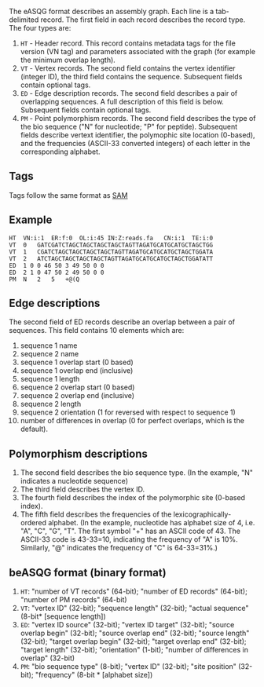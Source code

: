 The eASQG format describes an assembly graph. Each line is a tab-delimited record. The first field in each record describes the record type. The four types are:

1. `HT` - Header record. This record contains metadata tags for the file version (VN tag) and parameters associated with the graph (for example the minimum overlap length).
2. `VT` - Vertex records. The second field contains the vertex identifier (integer ID), the third field contains the sequence. Subsequent fields contain optional tags.
3. `ED` - Edge description records. The second field describes a pair of overlapping sequences. A full description of this field is below. Subsequent fields contain optional tags.
4. `PM` - Point polymorphism records. The second field describes the type of the bio sequence ("N" for nucleotide; "P" for peptide). Subsequent fields describe vertext identifier, the polymophic site location (0-based), and the frequencies (ASCII-33 converted integers) of each letter in the corresponding alphabet.
 
## Tags

Tags follow the same format as [SAM](http://samtools.sourceforge.net/SAMv1.pdf)

## Example

    HT	VN:i:1	ER:f:0	OL:i:45	IN:Z:reads.fa	CN:i:1	TE:i:0
    VT	0	GATCGATCTAGCTAGCTAGCTAGCTAGTTAGATGCATGCATGCTAGCTGG
    VT	1	CGATCTAGCTAGCTAGCTAGCTAGTTAGATGCATGCATGCTAGCTGGATA
    VT	2	ATCTAGCTAGCTAGCTAGCTAGTTAGATGCATGCATGCTAGCTGGATATT
    ED	1 0 0 46 50 3 49 50 0 0
    ED	2 1 0 47 50 2 49 50 0 0
    PM	N	2	5	+@(Q

## Edge descriptions

The second field of ED records describe an overlap between a pair of sequences. This field contains 10 elements which are:

1. sequence 1 name
2. sequence 2 name
3. sequence 1 overlap start (0 based)
4. sequence 1 overlap end (inclusive)
5. sequence 1 length
6. sequence 2 overlap start (0 based)
7. sequence 2 overlap end (inclusive)
8. sequence 2 length
9. sequence 2 orientation (1 for reversed with respect to sequence 1)
10. number of differences in overlap  (0 for perfect overlaps, which is the default).

## Polymorphism descriptions

1. The second field describes the bio sequence type. (In the example, "N" indicates a nucleotide sequence)
2. The third field describes the vertex ID.
3. The fourth field describes the index of the polymorphic site (0-based index).
4. The fifth field describes the frequencies of the lexicographically-ordered alphabet. (In the example, nucleotide has alphabet size of 4, i.e. "A", "C", "G", "T". The first symbol "+" has an ASCII code of 43. The ASCII-33 code is 43-33=10, indicating the frequency of "A" is 10%. Similarly, "@" indicates the frequency of "C" is 64-33=31%.)

## beASQG format (binary format)

1. `HT`: "number of VT records" (64-bit); "number of ED records" (64-bit); "number of PM records" (64-bit)
2. `VT`: "vertex ID" (32-bit); "sequence length" (32-bit); "actual sequence" (8-bit* [sequence length])
3. `ED`: "vertex ID source" (32-bit); "vertex ID target" (32-bit); "source overlap begin" (32-bit); "source overlap end" (32-bit); "source length" (32-bit); "target overlap begin" (32-bit); "target overlap end" (32-bit); "target length" (32-bit); "orientation" (1-bit); "number of differences in overlap" (32-bit)
4. `PM`: "bio sequence type" (8-bit); "vertex ID" (32-bit); "site position" (32-bit); "frequency" (8-bit * [alphabet size])
